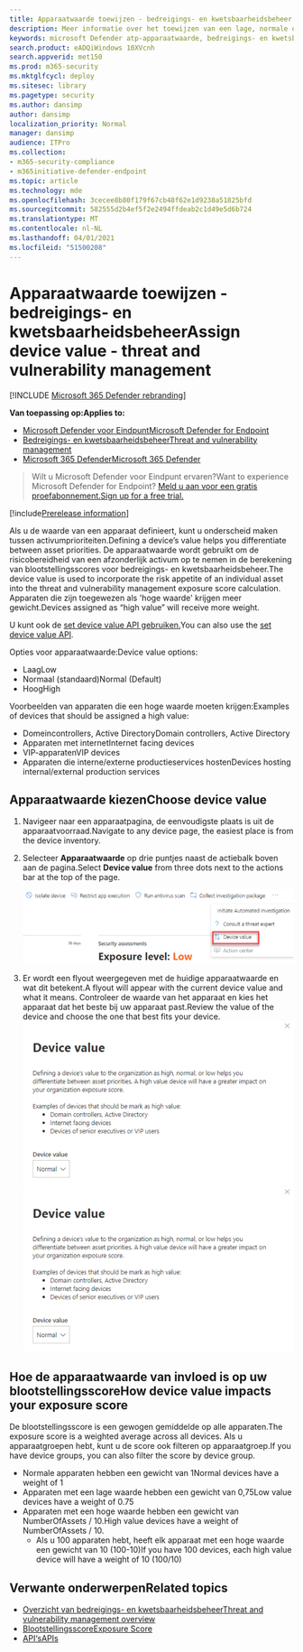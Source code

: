 ```yaml
---
title: Apparaatwaarde toewijzen - bedreigings- en kwetsbaarheidsbeheer
description: Meer informatie over het toewijzen van een lage, normale of hoge waarde aan een apparaat om onderscheid te maken tussen activumprioriteiten.
keywords: microsoft Defender atp-apparaatwaarde, bedreigings- en kwetsbaarheidsbeheerapparaatwaarde, apparaten met hoge waarde, blootstellingsscore voor apparaatwaarde
search.product: eADQiWindows 10XVcnh
search.appverid: met150
ms.prod: m365-security
ms.mktglfcycl: deploy
ms.sitesec: library
ms.pagetype: security
ms.author: dansimp
author: dansimp
localization_priority: Normal
manager: dansimp
audience: ITPro
ms.collection:
- m365-security-compliance
- m365initiative-defender-endpoint
ms.topic: article
ms.technology: mde
ms.openlocfilehash: 3cecee8b80f179f67cb48f62e1d9238a51825bfd
ms.sourcegitcommit: 582555d2b4ef5f2e2494ffdeab2c1d49e5d6b724
ms.translationtype: MT
ms.contentlocale: nl-NL
ms.lasthandoff: 04/01/2021
ms.locfileid: "51500208"
---
```

# <a name="assign-device-value---threat-and-vulnerability-management"></a><span data-ttu-id="ee2c0-104">Apparaatwaarde toewijzen - bedreigings- en kwetsbaarheidsbeheer</span><span class="sxs-lookup"><span data-stu-id="ee2c0-104">Assign device value - threat and vulnerability management</span></span>

[!INCLUDE [Microsoft 365 Defender rebranding](../../includes/microsoft-defender.md)]

<span data-ttu-id="ee2c0-105">**Van toepassing op:**</span><span class="sxs-lookup"><span data-stu-id="ee2c0-105">**Applies to:**</span></span>

- [<span data-ttu-id="ee2c0-106">Microsoft Defender voor Eindpunt</span><span class="sxs-lookup"><span data-stu-id="ee2c0-106">Microsoft Defender for Endpoint</span></span>](https://go.microsoft.com/fwlink/?linkid=2154037)
- [<span data-ttu-id="ee2c0-107">Bedreigings- en kwetsbaarheidsbeheer</span><span class="sxs-lookup"><span data-stu-id="ee2c0-107">Threat and vulnerability management</span></span>](next-gen-threat-and-vuln-mgt.md)
- [<span data-ttu-id="ee2c0-108">Microsoft 365 Defender</span><span class="sxs-lookup"><span data-stu-id="ee2c0-108">Microsoft 365 Defender</span></span>](https://go.microsoft.com/fwlink/?linkid=2118804)

> <span data-ttu-id="ee2c0-109">Wilt u Microsoft Defender voor Eindpunt ervaren?</span><span class="sxs-lookup"><span data-stu-id="ee2c0-109">Want to experience Microsoft Defender for Endpoint?</span></span> [<span data-ttu-id="ee2c0-110">Meld u aan voor een gratis proefabonnement.</span><span class="sxs-lookup"><span data-stu-id="ee2c0-110">Sign up for a free trial.</span></span>](https://www.microsoft.com/microsoft-365/windows/microsoft-defender-atp?ocid=docs-wdatp-portaloverview-abovefoldlink)

[!include[Prerelease information](../../includes/prerelease.md)]

<span data-ttu-id="ee2c0-111">Als u de waarde van een apparaat definieert, kunt u onderscheid maken tussen activumprioriteiten.</span><span class="sxs-lookup"><span data-stu-id="ee2c0-111">Defining a device’s value helps you differentiate between asset priorities.</span></span> <span data-ttu-id="ee2c0-112">De apparaatwaarde wordt gebruikt om de risicobereidheid van een afzonderlijk activum op te nemen in de berekening van blootstellingsscores voor bedreigings- en kwetsbaarheidsbeheer.</span><span class="sxs-lookup"><span data-stu-id="ee2c0-112">The device value is used to incorporate the risk appetite of an individual asset into the threat and vulnerability management exposure score calculation.</span></span> <span data-ttu-id="ee2c0-113">Apparaten die zijn toegewezen als 'hoge waarde' krijgen meer gewicht.</span><span class="sxs-lookup"><span data-stu-id="ee2c0-113">Devices assigned as “high value” will receive more weight.</span></span>

<span data-ttu-id="ee2c0-114">U kunt ook de [set device value API gebruiken.](set-device-value.md)</span><span class="sxs-lookup"><span data-stu-id="ee2c0-114">You can also use the [set device value API](set-device-value.md).</span></span>

<span data-ttu-id="ee2c0-115">Opties voor apparaatwaarde:</span><span class="sxs-lookup"><span data-stu-id="ee2c0-115">Device value options:</span></span>

- <span data-ttu-id="ee2c0-116">Laag</span><span class="sxs-lookup"><span data-stu-id="ee2c0-116">Low</span></span>
- <span data-ttu-id="ee2c0-117">Normaal (standaard)</span><span class="sxs-lookup"><span data-stu-id="ee2c0-117">Normal (Default)</span></span>
- <span data-ttu-id="ee2c0-118">Hoog</span><span class="sxs-lookup"><span data-stu-id="ee2c0-118">High</span></span>

<span data-ttu-id="ee2c0-119">Voorbeelden van apparaten die een hoge waarde moeten krijgen:</span><span class="sxs-lookup"><span data-stu-id="ee2c0-119">Examples of devices that should be assigned a high value:</span></span>

- <span data-ttu-id="ee2c0-120">Domeincontrollers, Active Directory</span><span class="sxs-lookup"><span data-stu-id="ee2c0-120">Domain controllers, Active Directory</span></span>
- <span data-ttu-id="ee2c0-121">Apparaten met internet</span><span class="sxs-lookup"><span data-stu-id="ee2c0-121">Internet facing devices</span></span>
- <span data-ttu-id="ee2c0-122">VIP-apparaten</span><span class="sxs-lookup"><span data-stu-id="ee2c0-122">VIP devices</span></span>
- <span data-ttu-id="ee2c0-123">Apparaten die interne/externe productieservices hosten</span><span class="sxs-lookup"><span data-stu-id="ee2c0-123">Devices hosting internal/external production services</span></span>

## <a name="choose-device-value"></a><span data-ttu-id="ee2c0-124">Apparaatwaarde kiezen</span><span class="sxs-lookup"><span data-stu-id="ee2c0-124">Choose device value</span></span>

1. <span data-ttu-id="ee2c0-125">Navigeer naar een apparaatpagina, de eenvoudigste plaats is uit de apparaatvoorraad.</span><span class="sxs-lookup"><span data-stu-id="ee2c0-125">Navigate to any device page, the easiest place is from the device inventory.</span></span>

2. <span data-ttu-id="ee2c0-126">Selecteer **Apparaatwaarde** op drie puntjes naast de actiebalk boven aan de pagina.</span><span class="sxs-lookup"><span data-stu-id="ee2c0-126">Select **Device value** from three dots next to the actions bar at the top of the page.</span></span>

    ![Voorbeeld van de vervolgkeuzekeuze van de apparaatwaarde.](images/tvm-device-value-dropdown.png)

3. <span data-ttu-id="ee2c0-128">Er wordt een flyout weergegeven met de huidige apparaatwaarde en wat dit betekent.</span><span class="sxs-lookup"><span data-stu-id="ee2c0-128">A flyout will appear with the current device value and what it means.</span></span> <span data-ttu-id="ee2c0-129">Controleer de waarde van het apparaat en kies het apparaat dat het beste bij uw apparaat past.</span><span class="sxs-lookup"><span data-stu-id="ee2c0-129">Review the value of the device and choose the one that best fits your device.</span></span>
<span data-ttu-id="ee2c0-130">![Voorbeeld van de flyout van de apparaatwaarde.](images/tvm-device-value-flyout.png)</span><span class="sxs-lookup"><span data-stu-id="ee2c0-130">![Example of the device value flyout.](images/tvm-device-value-flyout.png)</span></span>

## <a name="how-device-value-impacts-your-exposure-score"></a><span data-ttu-id="ee2c0-131">Hoe de apparaatwaarde van invloed is op uw blootstellingsscore</span><span class="sxs-lookup"><span data-stu-id="ee2c0-131">How device value impacts your exposure score</span></span>

<span data-ttu-id="ee2c0-132">De blootstellingsscore is een gewogen gemiddelde op alle apparaten.</span><span class="sxs-lookup"><span data-stu-id="ee2c0-132">The exposure score is a weighted average across all devices.</span></span> <span data-ttu-id="ee2c0-133">Als u apparaatgroepen hebt, kunt u de score ook filteren op apparaatgroep.</span><span class="sxs-lookup"><span data-stu-id="ee2c0-133">If you have device groups, you can also filter the score by device group.</span></span>

- <span data-ttu-id="ee2c0-134">Normale apparaten hebben een gewicht van 1</span><span class="sxs-lookup"><span data-stu-id="ee2c0-134">Normal devices have a weight of 1</span></span>
- <span data-ttu-id="ee2c0-135">Apparaten met een lage waarde hebben een gewicht van 0,75</span><span class="sxs-lookup"><span data-stu-id="ee2c0-135">Low value devices have a weight of 0.75</span></span>
- <span data-ttu-id="ee2c0-136">Apparaten met een hoge waarde hebben een gewicht van NumberOfAssets / 10.</span><span class="sxs-lookup"><span data-stu-id="ee2c0-136">High value devices have a weight of NumberOfAssets / 10.</span></span>
    - <span data-ttu-id="ee2c0-137">Als u 100 apparaten hebt, heeft elk apparaat met een hoge waarde een gewicht van 10 (100-10)</span><span class="sxs-lookup"><span data-stu-id="ee2c0-137">If you have 100 devices, each high value device will have a weight of 10 (100/10)</span></span>

## <a name="related-topics"></a><span data-ttu-id="ee2c0-138">Verwante onderwerpen</span><span class="sxs-lookup"><span data-stu-id="ee2c0-138">Related topics</span></span>

- [<span data-ttu-id="ee2c0-139">Overzicht van bedreigings- en kwetsbaarheidsbeheer</span><span class="sxs-lookup"><span data-stu-id="ee2c0-139">Threat and vulnerability management overview</span></span>](next-gen-threat-and-vuln-mgt.md)
- [<span data-ttu-id="ee2c0-140">Blootstellingsscore</span><span class="sxs-lookup"><span data-stu-id="ee2c0-140">Exposure Score</span></span>](tvm-exposure-score.md)
- [<span data-ttu-id="ee2c0-141">API‘s</span><span class="sxs-lookup"><span data-stu-id="ee2c0-141">APIs</span></span>](next-gen-threat-and-vuln-mgt.md#apis)